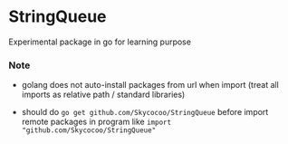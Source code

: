# StringQueue
Experimental package in go for learning purpose

### Note

- golang does not auto-install packages from url when import (treat all imports as relative path / standard libraries)

- should do ```go get github.com/Skycocoo/StringQueue``` before import remote packages in program like ```import "github.com/Skycocoo/StringQueue"```
